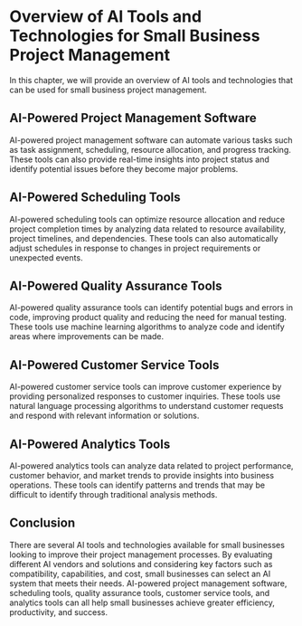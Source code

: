 Overview of AI Tools and Technologies for Small Business Project Management
==========================================================================================================================================================================

In this chapter, we will provide an overview of AI tools and technologies that can be used for small business project management.

AI-Powered Project Management Software
--------------------------------------

AI-powered project management software can automate various tasks such as task assignment, scheduling, resource allocation, and progress tracking. These tools can also provide real-time insights into project status and identify potential issues before they become major problems.

AI-Powered Scheduling Tools
---------------------------

AI-powered scheduling tools can optimize resource allocation and reduce project completion times by analyzing data related to resource availability, project timelines, and dependencies. These tools can also automatically adjust schedules in response to changes in project requirements or unexpected events.

AI-Powered Quality Assurance Tools
----------------------------------

AI-powered quality assurance tools can identify potential bugs and errors in code, improving product quality and reducing the need for manual testing. These tools use machine learning algorithms to analyze code and identify areas where improvements can be made.

AI-Powered Customer Service Tools
---------------------------------

AI-powered customer service tools can improve customer experience by providing personalized responses to customer inquiries. These tools use natural language processing algorithms to understand customer requests and respond with relevant information or solutions.

AI-Powered Analytics Tools
--------------------------

AI-powered analytics tools can analyze data related to project performance, customer behavior, and market trends to provide insights into business operations. These tools can identify patterns and trends that may be difficult to identify through traditional analysis methods.

Conclusion
----------

There are several AI tools and technologies available for small businesses looking to improve their project management processes. By evaluating different AI vendors and solutions and considering key factors such as compatibility, capabilities, and cost, small businesses can select an AI system that meets their needs. AI-powered project management software, scheduling tools, quality assurance tools, customer service tools, and analytics tools can all help small businesses achieve greater efficiency, productivity, and success.

